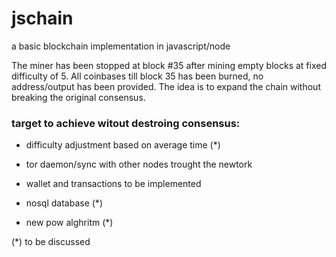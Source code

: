 # jschain
a basic blockchain implementation in javascript/node

The miner has been stopped at block #35 after mining empty blocks at fixed difficulty of 5.
All coinbases till block 35 has been burned, no address/output has been provided.
The idea is to expand the chain without breaking the original consensus.

### target to achieve witout destroing consensus:

- difficulty adjustment based on average time (*)

- tor daemon/sync with other nodes trought the newtork

- wallet and transactions to be implemented

- nosql database (*)

- new pow alghritm (*)



(*) to be discussed
